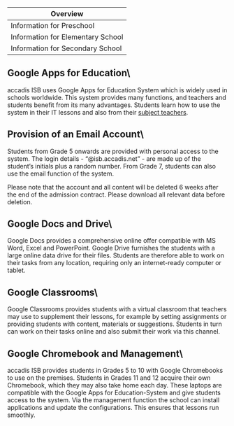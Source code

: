 | Overview |
| --- |
| Information for Preschool | no |
| Information for Elementary School | no |
| Information for Secondary School | yes |

## Google Apps for Education\ 

accadis ISB uses Google Apps for Education System which is widely used in schools worldwide. This system provides many functions, and teachers and students benefit from its many advantages. Students learn how to use the system in their IT lessons and also from their [subject teachers](/en/Homeroom_Teacher_and_Subject_Teacher "Homeroom Teacher and Subject Teacher").

## Provision of an Email Account\ 

Students from Grade 5 onwards are provided with personal access to the system. The login details - “@isb.accadis.net” - are made up of the student’s initials plus a random number. From Grade 7, students can also use the email function of the system.

Please note that the account and all content will be deleted 6 weeks after the end of the admission contract. Please download all relevant data before deletion.

## Google Docs and Drive\ 

Google Docs provides a comprehensive online offer compatible with MS Word, Excel and PowerPoint. Google Drive furnishes the students with a large online data drive for their files. Students are therefore able to work on their tasks from any location, requiring only an internet-ready computer or tablet.

## Google Classrooms\ 

Google Classrooms provides students with a virtual classroom that teachers may use to supplement their lessons, for example by setting assignments or providing students with content, materials or suggestions. Students in turn can work on their tasks online and also submit their work via this channel.

## Google Chromebook and Management\ 

accadis ISB provides students in Grades 5 to 10 with Google Chromebooks to use on the premises. Students in Grades 11 and 12 acquire their own Chromebook, which they may also take home each day. These laptops are compatible with the Google Apps for Education-System and give students access to the system. Via the management function the school can install applications and update the configurations. This ensures that lessons run smoothly.